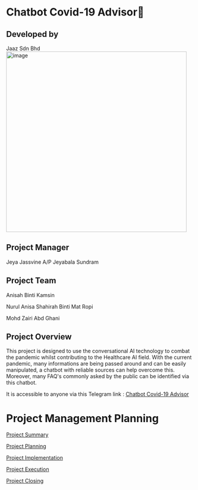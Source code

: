  # Chatbot Covid-19 Advisor🦠

## Developed by 
 Jaaz Sdn Bhd
<img width="485" alt="image" src="https://user-images.githubusercontent.com/55356959/150509324-4412ee54-e494-46f0-af75-0ae37d90e731.png">

## Project Manager
Jeya Jassvine A/P Jeyabala Sundram

## Project Team
Anisah Binti Kamsin

Nurul Anisa Shahirah Binti Mat Ropi 

Mohd Zairi Abd Ghani

## Project Overview

This project is designed to use the conversational AI technology to combat the pandemic whilst contributing to 
the Healthcare AI field. With the current pandemic, many informations are being passed around and can be easily manipulated, a chatbot with reliable sources
can help overcome this. Moreover, many FAQ's commonly asked by the public can be identified via this chatbot.

It is accessible to anyone via this Telegram link : [Chatbot Covid-19 Advisor](https://web.telegram.org/z/#2114253556)

# Project Management Planning

[Project Summary]()

[Project Planning]()

[Project Implementation]()

[Project Execution]()

[Project Closing]()
